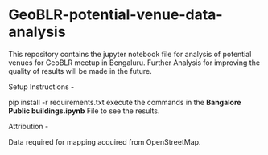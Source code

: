 # GeoBLR-potential-venue-data-analysis

This repository contains the jupyter notebook file for analysis of potential venues for GeoBLR meetup in Bengaluru. Further Analysis for improving the quality of results
will be made in the future.

Setup Instructions - 

pip install -r requirements.txt
execute the commands in the **Bangalore Public buildings.ipynb** File to see the results.

Attribution - 

Data required for mapping acquired from OpenStreetMap.
